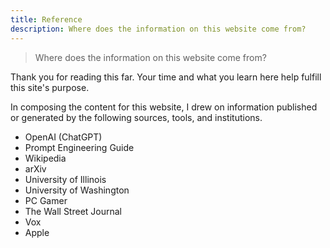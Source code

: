 ```yaml
---
title: Reference
description: Where does the information on this website come from?
---
```

> Where does the information on this website come from?

Thank you for reading this far. Your time and what you learn here help fulfill this site's purpose.

In composing the content for this website, I drew on information published or generated by the following sources, tools, and institutions.

- OpenAI (ChatGPT)
- Prompt Engineering Guide
- Wikipedia
- arXiv
- University of Illinois
- University of Washington
- PC Gamer
- The Wall Street Journal
- Vox
- Apple